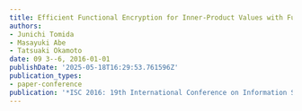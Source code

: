 ```yaml
---
title: Efficient Functional Encryption for Inner-Product Values with Full-Hiding Security
authors:
- Junichi Tomida
- Masayuki Abe
- Tatsuaki Okamoto
date: 09 3--6, 2016-01-01
publishDate: '2025-05-18T16:29:53.761596Z'
publication_types:
- paper-conference
publication: '*ISC 2016: 19th International Conference on Information Security*'
---
```

